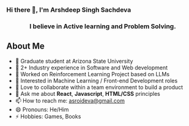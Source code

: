 ### Hi there 👋, I'm Arshdeep Singh Sachdeva
<h3 align="center">I believe in Active learning and Problem Solving.</h3>

## About Me
- 🔭 Graduate student at Arizona State University
- 💼 2+ Industry experience in Software and Web development
- 🤔 Worked on Reinforcement Learning Project based on LLMs
- 🌱 Interested in Machine Learning / Front-end Development roles
- 👯 Love to collaborate within a team environment to build a product
- 💬 Ask me about **React**, **Javascript**, **HTML/CSS** principles
- 📫 How to reach me: asroideva@gmail.com
- 😄 Pronouns: He/Him
- ⚡ Hobbies: Games, Books

<!--
**ArshdeepSingh98/ArshdeepSingh98** is a ✨ _special_ ✨ repository because its `README.md` (this file) appears on your GitHub profile.

Here are some ideas to get you started:

-->
